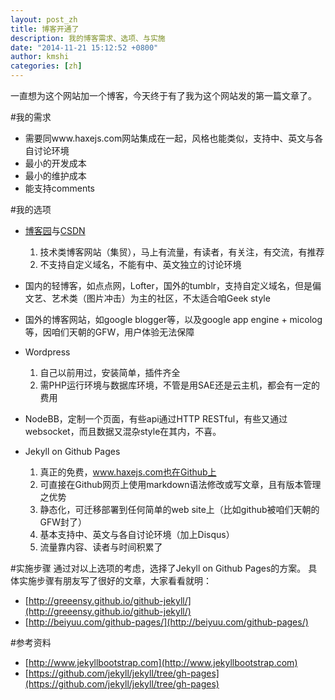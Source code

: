 ```yaml
---
layout: post_zh
title: 博客开通了
description: 我的博客需求、选项、与实施
date: "2014-11-21 15:12:52 +0800"
author: kmshi
categories: [zh]
---
```

一直想为这个网站加一个博客，今天终于有了我为这个网站发的第一篇文章了。

#我的需求
- 需要同www.haxejs.com网站集成在一起，风格也能类似，支持中、英文与各自讨论环境
- 最小的开发成本
- 最小的维护成本
- 能支持comments


#我的选项
- [博客园](http://www.cnblogs.com/)与[CSDN](http://blog.csdn.net/)
	1. 技术类博客网站（集贸），马上有流量，有读者，有关注，有交流，有推荐
	2. 不支持自定义域名，不能有中、英文独立的讨论环境


- 国内的轻博客，如点点网，Lofter，国外的tumblr，支持自定义域名，但是偏文艺、艺术类（图片冲击）为主的社区，不太适合咱Geek style

- 国外的博客网站，如google blogger等，以及google app engine + micolog等，因咱们天朝的GFW，用户体验无法保障

- Wordpress
	1. 自己以前用过，安装简单，插件齐全
	2. 需PHP运行环境与数据库环境，不管是用SAE还是云主机，都会有一定的费用


- NodeBB，定制一个页面，有些api通过HTTP RESTful，有些又通过websocket，而且数据又混杂style在其内，不喜。

- Jekyll on Github Pages
	1. 真正的免费，www.haxejs.com也在Github上
	2. 可直接在Github网页上使用markdown语法修改或写文章，且有版本管理之优势
	3. 静态化，可迁移部署到任何简单的web site上（比如github被咱们天朝的GFW封了）
	4. 基本支持中、英文与各自讨论环境（加上Disqus）
	5. 流量靠内容、读者与时间积累了


#实施步骤
通过对以上选项的考虑，选择了Jekyll on Github Pages的方案。
具体实施步骤有朋友写了很好的文章，大家看看就明：

- [http://greeensy.github.io/github-jekyll/](http://greeensy.github.io/github-jekyll/)
- [http://beiyuu.com/github-pages/](http://beiyuu.com/github-pages/)


#参考资料
- [http://www.jekyllbootstrap.com](http://www.jekyllbootstrap.com)
- [https://github.com/jekyll/jekyll/tree/gh-pages](https://github.com/jekyll/jekyll/tree/gh-pages)
